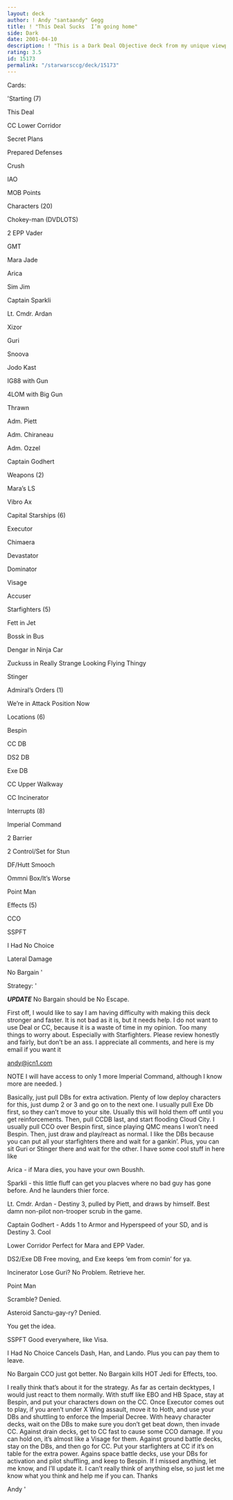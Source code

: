 ```yaml
---
layout: deck
author: ! Andy "santaandy" Gegg
title: ! "This Deal Sucks  I’m going home"
side: Dark
date: 2001-04-10
description: ! "This is a Dark Deal Objective deck from my unique viewpoint.  No Dark Deal or Cloud City, because I have found that it is just too hard to get AND keep.  So, I went with Star Destroyers, CCO, SSPFT, and the like.  Please review before my state tourney Sat"
rating: 3.5
id: 15173
permalink: "/starwarsccg/deck/15173"
---
```

Cards: 

'Starting (7)


This Deal

CC Lower Corridor

Secret Plans

Prepared Defenses

Crush

IAO

MOB Points


Characters (20)


Chokey-man (DVDLOTS)

2 EPP Vader

GMT

Mara Jade

Arica

Sim Jim

Captain Sparkli

Lt. Cmdr. Ardan

Xizor

Guri

Snoova

Jodo Kast

IG88 with Gun

4LOM with Big Gun

Thrawn

Adm. Piett

Adm. Chiraneau

Adm. Ozzel

Captain Godhert


Weapons (2)


Mara’s LS

Vibro Ax


Capital Starships (6)


Executor

Chimaera

Devastator

Dominator

Visage

Accuser


Starfighters (5)


Fett in Jet

Bossk in Bus

Dengar in Ninja Car

Zuckuss in Really Strange Looking Flying Thingy

Stinger


Admiral’s Orders (1)


We’re in Attack Position Now


Locations (6)


Bespin

CC DB

DS2 DB

Exe DB

CC Upper Walkway

CC Incinerator


Interrupts (8)


Imperial Command

2 Barrier

2 Control/Set for Stun

DF/Hutt Smooch

Ommni Box/It’s Worse

Point Man


Effects (5)


CCO

SSPFT

I Had No Choice

Lateral Damage

No Bargain '

Strategy: '

***UPDATE*** No Bargain should be No Escape.


First off, I would like to say I am having difficulty with making thiis deck stronger and faster.  It is not bad as it is, but it needs help.  I do not want to use Deal or CC, because it is a waste of time in my opinion.  Too many things to worry about.  Especially with Starfighters.  Please review honestly and fairly, but don’t be an ass.  I appreciate all comments, and here is my email if you want it


andy@jcn1.com


NOTE I will have access to only 1 more Imperial Command, although I know more are needed. )


Basically, just pull DBs for extra activation.  Plenty of low deploy characters for this, just dump 2 or 3 and go on to the next one.  I usually pull Exe Db first, so they can’t move to your site.  Usually this will hold them off until you get reinforcements.  Then, pull CCDB last, and start flooding Cloud City.  I usually pull CCO over Bespin first, since playing QMC means I won’t need Bespin.  Then, just draw and play/react as normal.  I like the DBs because you can put all your starfighters there and wait for a gankin’.  Plus, you can sit Guri or Stinger there and wait for the other.  I have some cool stuff in here like


Arica - if Mara dies, you have your own Boushh.


Sparkli - this little fluff can get you placves where no bad guy has gone before.  And he launders thier force.


Lt. Cmdr. Ardan - Destiny 3, pulled by Piett, and draws by himself.  Best damn non-pilot non-trooper scrub in the game.


Captain Godhert - Adds 1 to Armor and Hyperspeed of your SD, and is Destiny 3.  Cool


Lower Corridor Perfect for Mara and EPP Vader.


DS2/Exe DB Free moving, and Exe keeps ’em from comin’ for ya.


Incinerator  Lose Guri?  No Problem.  Retrieve her.


Point Man 

Scramble? Denied. 

Asteroid Sanctu-gay-ry? Denied.  

You get the idea.


SSPFT Good everywhere, like Visa.


I Had No Choice Cancels Dash, Han, and Lando.  Plus you can pay them to leave.


No Bargain CCO just got better.  No Bargain kills HOT Jedi for Effects, too.


I really think that’s about it for the strategy.  As far as certain decktypes, I would just react to them normally.  With stuff like EBO and HB Space, stay at Bespin, and put your characters down on the CC.  Once Executor comes out to play, if you aren’t under X Wing assault, move it to Hoth, and use your DBs and shuttling to enforce the Imperial Decree.  With heavy character decks, wait on the DBs to make sure you don’t get beat down, then invade CC. Against drain decks, get to CC fast to cause some CCO damage.  If you can hold on, it’s almost like a Visage for them.  Against ground battle decks, stay on the DBs, and then go for CC.  Put your starfighters at CC if it’s on table for the extra power.  Agains space battle decks, use your DBs for activation and pilot shuffling, and keep to Bespin.  If I missed anything, let me know, and I’ll update it.  I can’t really think of anything else, so just let me know what you think and help me if you can.  Thanks


Andy  '
